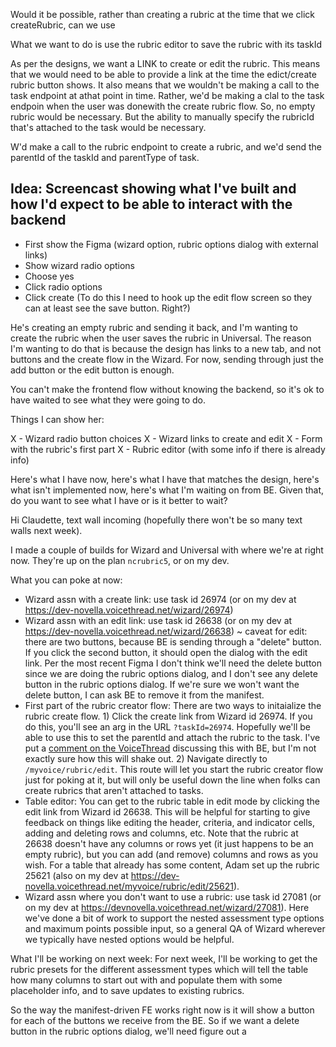 Would it be possible, rather than creating a rubric at the time that we click createRubric, can we use 

What we want to do is use the rubric editor to save the rubric with its taskId

As per the designs, we want a LINK to create or edit the rubric. This means that we would need to be able to provide a link at the time the edict/create rubric button shows. It also means that we wouldn't be making a call to the task endpoint at athat point in time. Rather, we'd be making a clal to the task endpoin when the user was donewith the create rubric flow. So, no empty rubric would be necessary. But the ability to manually specify the rubricId that's attached to the task would be necessary.

W'd make a call to the rubric endpoint to create a rubric, and we'd send the parentId of the taskId and parentType of task.

## Idea: Screencast showing what I've built and how I'd expect to be able to interact with the backend

- First show the Figma (wizard option, rubric options dialog with external links)
- Show wizard radio options
- Choose yes
- Click radio options
- Click create (To do this I need to hook up the edit flow screen so they can at least see the save button. Right?)

He's creating an empty rubric and sending it back, and I'm wanting to create the rubric when the user saves the rubric in Universal. The reason I'm wanting to do that is because the design has links to a new tab, and not buttons and the create flow in the Wizard. For now, sending through just the add button or the edit button is enough.

You can't make the frontend flow without knowing the backend, so it's ok to have waited to see what they were going to do.

Things I can show her:

X - Wizard radio button choices
X - Wizard links to create and edit
X - Form with the rubric's first part
X - Rubric editor (with some info if there is already info)

Here's what I have now, here's what I have that matches the design, here's what isn't implemented now, here's what I'm waiting on from BE. Given that, do you want to see what I have or is it better to wait?

Hi Claudette, text wall incoming (hopefully there won't be so many text walls next week). 

I made a couple of builds for Wizard and Universal with where we're at right now. They're up on the plan `ncrubric5`, or on my dev.

What you can poke at now:
- Wizard assn with a create link: use task id 26974 (or on my dev at https://dev-novella.voicethread.net/wizard/26974)
- Wizard assn with an edit link: use task id 26638 (or on my dev at https://dev-novella.voicethread.net/wizard/26638)
~ caveat for edit: there are two buttons, because BE is sending through a "delete" button. If you click the second button, it should open the dialog with the edit link. Per the most recent Figma I don't think we'll need the delete button since we are doing the rubric options dialog, and I don't see any delete button in the rubric options dialog. If we're sure we won't want the delete button, I can ask BE to remove it from the manifest.
- First part of the rubric creator flow: There are two ways to initaialize the rubric create flow. 1) Click the create link from Wizard id 26974. If you do this, you'll see an arg in the URL `?taskId=26974`. Hopefully we'll be able to use this to set the parentId and attach the rubric to the task. I've put a [comment on the VoiceThread](https://voicethread.com/myvoice/thread/28508370/173589791/155879823/) discussing this with BE, but I'm not exactly sure how this will shake out. 2) Navigate directly to `/myvoice/rubric/edit`. This route will let you start the rubric creator flow just for poking at it, but will only be useful down the line when folks can create rubrics that aren't attached to tasks.
- Table editor: You can get to the rubric table in edit mode by clicking the edit link from Wizard id 26638. This will be helpful for starting to give feedback on things like editing the header, criteria, and indicator cells, adding and deleting rows and columns, etc. Note that the rubric at 26638 doesn't have any columns or rows yet (it just happens to be an empty rubric), but you can add (and remove) columns and rows as you wish. For a table that already has some content, Adam set up the rubric 25621 (also on my dev at https://dev-novella.voicethread.net/myvoice/rubric/edit/25621).
- Wizard assn where you don't want to use a rubric: use task id 27081 (or on my dev at https://devnovella.voicethread.net/wizard/27081). Here we've done a bit of work to support the nested assessment type options and maximum points possible input, so a general QA of Wizard wherever we typically have nested options would be helpful.

What I'll be working on next week:
For next week, I'll be working to get the rubric presets for the different assessment types which will tell the table how many columns to start out with and populate them with some placeholder info, and to save updates to existing rubrics.

So the way the manifest-driven FE works right now is it will show a button for each of the buttons we receive from the BE. So if we want a delete button in the rubric options dialog, we'll need figure out a 